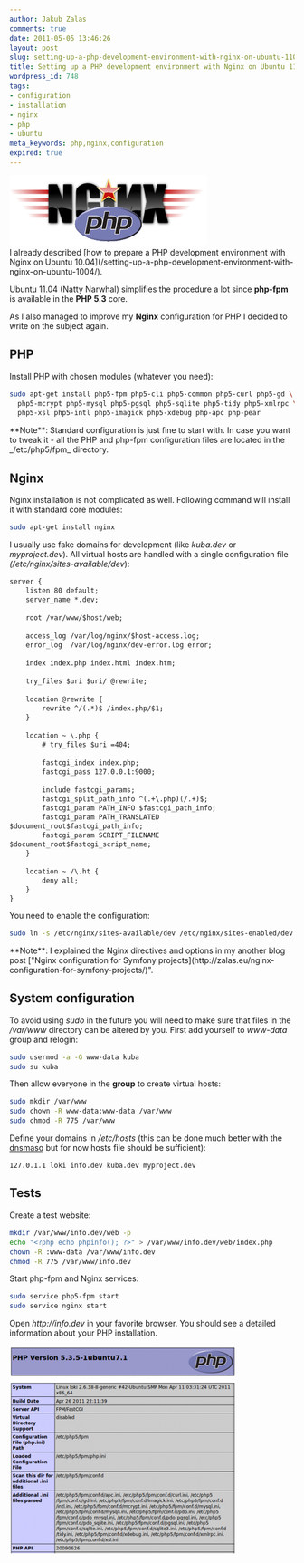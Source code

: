 ```yaml
---
author: Jakub Zalas
comments: true
date: 2011-05-05 13:46:26
layout: post
slug: setting-up-a-php-development-environment-with-nginx-on-ubuntu-1104
title: Setting up a PHP development environment with Nginx on Ubuntu 11.04
wordpress_id: 748
tags:
- configuration
- installation
- nginx
- php
- ubuntu
meta_keywords: php,nginx,configuration
expired: true
---
```


<div class="pull-left">
    <img src="/uploads/wp/2011/05/nginx-php.png" title="Nginx and PHP logo" alt="Nginx and PHP logo" class="img-responsive" />
</div>
I already described [how to prepare a PHP development environment with Nginx on Ubuntu 10.04](/setting-up-a-php-development-environment-with-nginx-on-ubuntu-1004/).

Ubuntu 11.04 (Natty Narwhal) simplifies the procedure a lot since **php-fpm** is available in the **PHP 5.3** core.

As I also managed to improve my **Nginx** configuration for PHP I decided to write on the subject again.


## PHP


Install PHP with chosen modules (whatever you need):

    
```bash
sudo apt-get install php5-fpm php5-cli php5-common php5-curl php5-gd \
  php5-mcrypt php5-mysql php5-pgsql php5-sqlite php5-tidy php5-xmlrpc \
  php5-xsl php5-intl php5-imagick php5-xdebug php-apc php-pear
```


<div class="alert alert-warning" markdown="1">
**Note**: Standard configuration is just fine to start with. In case you want to tweak it - all the PHP and php-fpm configuration files are located in the _/etc/php5/fpm_ directory.
</div>


## Nginx


Nginx installation is not complicated as well. Following command will install it with standard core modules:

    
```bash
sudo apt-get install nginx
```


I usually use fake domains for development (like _kuba.dev_ or _myproject.dev_). All virtual hosts are handled with a single configuration file _(/etc/nginx/sites-available/dev_):

    
```nginx
server {
    listen 80 default;
    server_name *.dev;

    root /var/www/$host/web;

    access_log /var/log/nginx/$host-access.log;
    error_log  /var/log/nginx/dev-error.log error;

    index index.php index.html index.htm;

    try_files $uri $uri/ @rewrite;

    location @rewrite {
        rewrite ^/(.*)$ /index.php/$1;
    }
    
    location ~ \.php {
        # try_files $uri =404;

        fastcgi_index index.php;
        fastcgi_pass 127.0.0.1:9000;

        include fastcgi_params;
        fastcgi_split_path_info ^(.+\.php)(/.+)$;
        fastcgi_param PATH_INFO $fastcgi_path_info;
        fastcgi_param PATH_TRANSLATED $document_root$fastcgi_path_info;
        fastcgi_param SCRIPT_FILENAME $document_root$fastcgi_script_name;
    }

    location ~ /\.ht {
        deny all;
    }
}
```


You need to enable the configuration:

    
```bash
sudo ln -s /etc/nginx/sites-available/dev /etc/nginx/sites-enabled/dev
```


<div class="alert alert-warning" markdown="1">
**Note**: I explained the Nginx directives and options in my another blog post ["Nginx configuration for Symfony projects](http://zalas.eu/nginx-configuration-for-symfony-projects/)".
</div>


## System configuration


To avoid using _sudo_ in the future you will need to make sure that files in the _/var/www_ directory can be altered by you. First add yourself to _www-data_ group and relogin:

    
```bash
sudo usermod -a -G www-data kuba
sudo su kuba
```


Then allow everyone in the __group__ to create virtual hosts:

    
```bash
sudo mkdir /var/www
sudo chown -R www-data:www-data /var/www
sudo chmod -R 775 /var/www
```


Define your domains in _/etc/hosts_ (this can be done much better with the [dnsmasq](http://http//www.thekelleys.org.uk/dnsmasq/doc.html) but for now hosts file should be sufficient):

    
    127.0.1.1 loki info.dev kuba.dev myproject.dev




## Tests


Create a test website:

    
```bash
mkdir /var/www/info.dev/web -p
echo "<?php echo phpinfo(); ?>" > /var/www/info.dev/web/index.php
chown -R :www-data /var/www/info.dev
chmod -R 775 /var/www/info.dev
```


Start php-fpm and Nginx services:

    
```bash
sudo service php5-fpm start
sudo service nginx start
```


Open _http://info.dev_ in your favorite browser. You should see a detailed information about your PHP installation.

<div class="text-center">
    <a href="/uploads/wp/2011/05/phpinfo.png"><img src="/uploads/wp/2011/05/phpinfo-400x367.png" title="phpinfo" alt="phpinfo" class="img-responsive" /></a>
</div>

